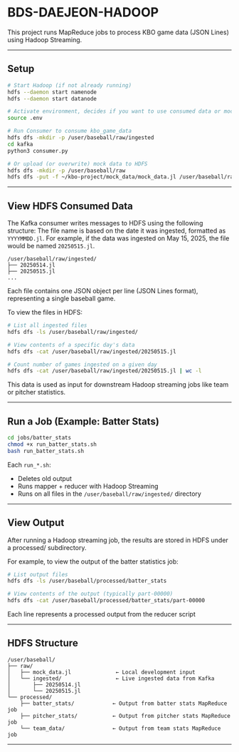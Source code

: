 # BDS-DAEJEON-HADOOP

This project runs MapReduce jobs to process KBO game data (JSON Lines) using Hadoop Streaming.

---

## Setup

```bash
# Start Hadoop (if not already running)
hdfs --daemon start namenode
hdfs --daemon start datanode

# Activate environment, decides if you want to use consumed data or mock data
source .env

# Run Consumer to consume kbo_game_data
hdfs dfs -mkdir -p /user/baseball/raw/ingested
cd kafka
python3 consumer.py

# Or upload (or overwrite) mock data to HDFS
hdfs dfs -mkdir -p /user/baseball/raw
hdfs dfs -put -f ~/kbo-project/mock_data/mock_data.jl /user/baseball/raw/
```

---

## View HDFS Consumed Data

The Kafka consumer writes messages to HDFS using the following structure:
The file name is based on the date it was ingested, formatted as `YYYYMMDD.jl`. For example, if the data was ingested on May 15, 2025, the file would be named `20250515.jl`.

```
/user/baseball/raw/ingested/
├── 20250514.jl
├── 20250515.jl
...
```

Each file contains one JSON object per line (JSON Lines format), representing a single baseball game.

To view the files in HDFS:

```bash
# List all ingested files
hdfs dfs -ls /user/baseball/raw/ingested/

# View contents of a specific day's data
hdfs dfs -cat /user/baseball/raw/ingested/20250515.jl

# Count number of games ingested on a given day
hdfs dfs -cat /user/baseball/raw/ingested/20250515.jl | wc -l
```

This data is used as input for downstream Hadoop streaming jobs like team or pitcher statistics.

---

## Run a Job (Example: Batter Stats)

```bash
cd jobs/batter_stats
chmod +x run_batter_stats.sh
bash run_batter_stats.sh
```

Each `run_*.sh`:

- Deletes old output
- Runs mapper + reducer with Hadoop Streaming
- Runs on all files in the `/user/baseball/raw/ingested/` directory

---

## View Output

After running a Hadoop streaming job, the results are stored in HDFS under a processed/ subdirectory.

For example, to view the output of the batter statistics job:

```bash
# List output files
hdfs dfs -ls /user/baseball/processed/batter_stats

# View contents of the output (typically part-00000)
hdfs dfs -cat /user/baseball/processed/batter_stats/part-00000

```

Each line represents a processed output from the reducer script

---

## HDFS Structure

```
/user/baseball/
├── raw/
│   ├── mock_data.jl              ← Local development input
│   └── ingested/                 ← Live ingested data from Kafka
│       ├── 20250514.jl
│       └── 20250515.jl
└── processed/
    ├── batter_stats/            ← Output from batter stats MapReduce job
    ├── pitcher_stats/           ← Output from pitcher stats MapReduce job
    └── team_data/               ← Output from team stats MapReduce job

```

---

